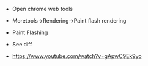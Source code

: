 - Open chrome web tools
- Moretools->Rendering->Paint flash rendering
- Paint Flashing
- See diff


- https://www.youtube.com/watch?v=gApwC9Ek9yo